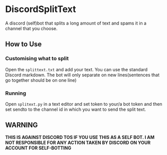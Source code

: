 # DiscordSplitText
A discord (self)bot that splits a long amount of text and spams it in a channel that you choose. 

## How to Use
### Customising what to split
Open the `splittext.txt` and add your text. You can use the standard Discord markdown. The bot will only separate on new lines(sentences that go together should be on one line)
### Running
Open `splitext.py` in a text editor and set token to your/a bot token and then set sendto to the channel id in which you want to send the split text.

## WARNING
**THIS IS AGAINST DISCORD TOS IF YOU USE THIS AS A SELF BOT. I AM NOT RESPONSIBLE FOR ANY ACTION TAKEN BY DISCORD ON YOUR ACCOUNT FOR SELF-BOTTING**
